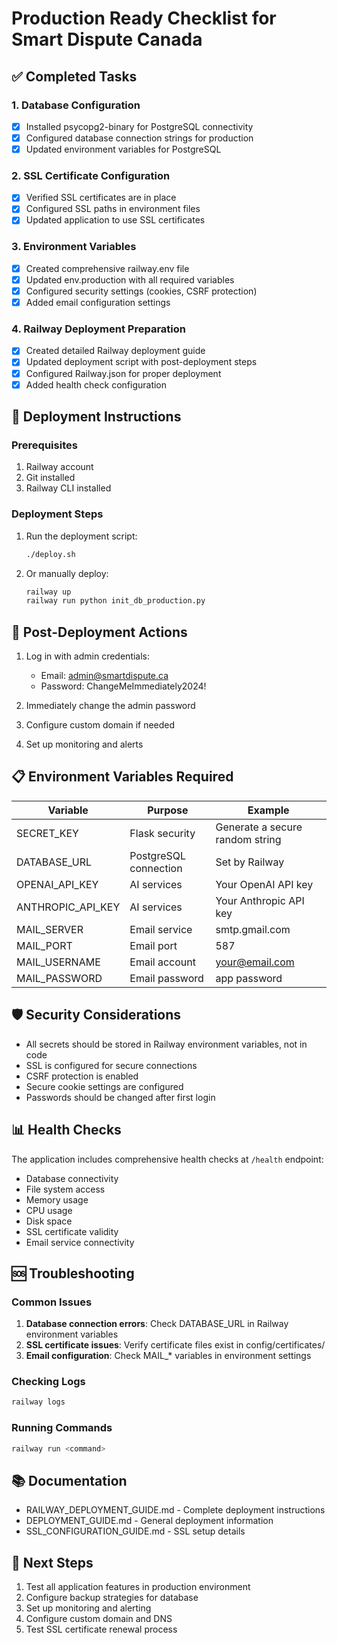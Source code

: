 # Production Ready Checklist for Smart Dispute Canada

## ✅ Completed Tasks

### 1. Database Configuration

- [x] Installed psycopg2-binary for PostgreSQL connectivity
- [x] Configured database connection strings for production
- [x] Updated environment variables for PostgreSQL

### 2. SSL Certificate Configuration

- [x] Verified SSL certificates are in place
- [x] Configured SSL paths in environment files
- [x] Updated application to use SSL certificates

### 3. Environment Variables

- [x] Created comprehensive railway.env file
- [x] Updated env.production with all required variables
- [x] Configured security settings (cookies, CSRF protection)
- [x] Added email configuration settings

### 4. Railway Deployment Preparation

- [x] Created detailed Railway deployment guide
- [x] Updated deployment script with post-deployment steps
- [x] Configured Railway.json for proper deployment
- [x] Added health check configuration

## 🚀 Deployment Instructions

### Prerequisites

1. Railway account
2. Git installed
3. Railway CLI installed

### Deployment Steps

1. Run the deployment script:
   ```bash
   ./deploy.sh
   ```

2. Or manually deploy:
   ```bash
   railway up
   railway run python init_db_production.py
   ```

## 🔧 Post-Deployment Actions

1. Log in with admin credentials:
   - Email: admin@smartdispute.ca
   - Password: ChangeMeImmediately2024!
   
2. Immediately change the admin password

3. Configure custom domain if needed

4. Set up monitoring and alerts

## 📋 Environment Variables Required

| Variable | Purpose | Example |
|----------|---------|---------|
| SECRET_KEY | Flask security | Generate a secure random string |
| DATABASE_URL | PostgreSQL connection | Set by Railway |
| OPENAI_API_KEY | AI services | Your OpenAI API key |
| ANTHROPIC_API_KEY | AI services | Your Anthropic API key |
| MAIL_SERVER | Email service | smtp.gmail.com |
| MAIL_PORT | Email port | 587 |
| MAIL_USERNAME | Email account | your@email.com |
| MAIL_PASSWORD | Email password | app password |

## 🛡️ Security Considerations

- All secrets should be stored in Railway environment variables, not in code
- SSL is configured for secure connections
- CSRF protection is enabled
- Secure cookie settings are configured
- Passwords should be changed after first login

## 📊 Health Checks

The application includes comprehensive health checks at `/health` endpoint:
- Database connectivity
- File system access
- Memory usage
- CPU usage
- Disk space
- SSL certificate validity
- Email service connectivity

## 🆘 Troubleshooting

### Common Issues

1. **Database connection errors**: Check DATABASE_URL in Railway environment variables
2. **SSL certificate issues**: Verify certificate files exist in config/certificates/
3. **Email configuration**: Check MAIL_* variables in environment settings

### Checking Logs

```bash
railway logs
```

### Running Commands

```bash
railway run <command>
```

## 📚 Documentation

- RAILWAY_DEPLOYMENT_GUIDE.md - Complete deployment instructions
- DEPLOYMENT_GUIDE.md - General deployment information
- SSL_CONFIGURATION_GUIDE.md - SSL setup details

## 🎯 Next Steps

1. Test all application features in production environment
2. Configure backup strategies for database
3. Set up monitoring and alerting
4. Configure custom domain and DNS
5. Test SSL certificate renewal process